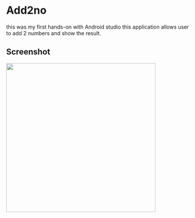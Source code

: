 # Add2no
this was my first hands-on with Android studio
this application allows user to add 2 numbers and show the result.
## Screenshot
<img src="https://cloud.githubusercontent.com/assets/26799985/24587998/bff35398-17dd-11e7-99a4-3bcbf2571c10.png" width="400">
